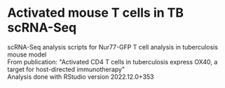 # Activated mouse T cells in TB scRNA-Seq
scRNA-Seq analysis scripts for Nur77-GFP T cell analysis in tuberculosis mouse model <br>
From publication: "Activated CD4 T cells in tuberculosis express OX40, a target for host-directed immunotherapy" <br>
Analysis done with RStudio version 2022.12.0+353
